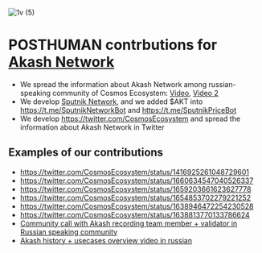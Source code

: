 ![1v (5)](https://github.com/Validator-POSTHUMAN/contributions/assets/92199696/ab385f5e-bfa1-41f5-8a9d-4c7d928bc7c2)
# POSTHUMAN contrbutions for [Akash Network](https://akash.network/)

- We spread the information about Akash Network among russian-speaking community of Cosmos Ecosystem: [Video](https://youtu.be/6EeWafRlm-I), [Video 2](https://youtu.be/Z6EyoK5vJcg)
- We develop [Sputnik Network](https://sputnik.exchange/), and we added $AKT into https://t.me/SputnikNetworkBot and https://t.me/SputnikPriceBot
- We develop https://twitter.com/CosmosEcosystem and spread the information about Akash Network in Twitter

## Examples of our contributions

- https://twitter.com/CosmosEcosystem/status/1416925261048729601
- https://twitter.com/CosmosEcosystem/status/1660634547040526337
- https://twitter.com/CosmosEcosystem/status/1659203661623627778
- https://twitter.com/CosmosEcosystem/status/1654853702279221252
- https://twitter.com/CosmosEcosystem/status/1638946472254230528
- https://twitter.com/CosmosEcosystem/status/1638813770133786624
- [Community call with Akash recording team member + validator in Russian speaking community](https://youtu.be/68Ijtt_wXkw)
- [Akash history + usecases overview video in russian](https://youtu.be/Zi3NBSPf8fU)
